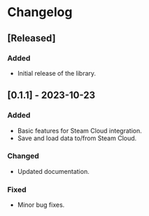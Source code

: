 # Changelog

## [Released]

### Added

- Initial release of the library.

## [0.1.1] - 2023-10-23

### Added

- Basic features for Steam Cloud integration.
- Save and load data to/from Steam Cloud.

### Changed

- Updated documentation.

### Fixed

- Minor bug fixes.



